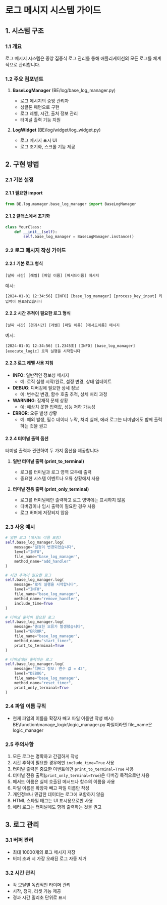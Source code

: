 # 로그 메시지 시스템 가이드

## 1. 시스템 구조

### 1.1 개요
로그 메시지 시스템은 중앙 집중식 로그 관리를 통해 애플리케이션의 모든 로그를 체계적으로 관리합니다.

### 1.2 주요 컴포넌트
1. **BaseLogManager** (BE/log/base_log_manager.py)
   - 로그 메시지의 중앙 관리자
   - 싱글톤 패턴으로 구현
   - 로그 레벨, 시간, 출처 정보 관리
   - 터미널 출력 기능 지원

2. **LogWidget** (BE/log/widget/log_widget.py)
   - 로그 메시지 표시 UI
   - 로그 초기화, 스크롤 기능 제공

## 2. 구현 방법

### 2.1 기본 설정

#### 2.1.1 필요한 import
```python
from BE.log.manager.base_log_manager import BaseLogManager
```

#### 2.1.2 클래스에서 초기화
```python
class YourClass:
    def __init__(self):
        self.base_log_manager = BaseLogManager.instance()
```

### 2.2 로그 메시지 작성 가이드

#### 2.2.1 기본 로그 형식
```
[날짜 시간] [레벨] [파일 이름] [메서드이름] 메시지
```
예시:
```
[2024-01-01 12:34:56] [INFO] [base_log_manager] [process_key_input] 키 입력이 완료되었습니다
```

#### 2.2.2 시간 추적이 필요한 로그 형식
```
[날짜 시간] [경과시간] [레벨] [파일 이름] [메서드이름] 메시지
```
예시:
```
[2024-01-01 12:34:56] [1.2345초] [INFO] [base_log_manager] [execute_logic] 로직 실행을 시작합니다
```

#### 2.2.3 로그 레벨 사용 지침
- **INFO**: 일반적인 정보성 메시지
  - 예: 로직 실행 시작/완료, 설정 변경, 상태 업데이트
- **DEBUG**: 디버깅에 필요한 상세 정보
  - 예: 변수값 변경, 함수 호출 추적, 상세 처리 과정
- **WARNING**: 잠재적 문제 상황
  - 예: 예상치 못한 입력값, 성능 저하 가능성
- **ERROR**: 오류 발생 상황
  - 예: 예외 발생, 필수 데이터 누락, 처리 실패, 에러 로그는 터미널에도 함께 출력하는 것을 권고

#### 2.2.4 터미널 출력 옵션
터미널 출력과 관련하여 두 가지 옵션을 제공합니다:

1. **일반 터미널 출력 (print_to_terminal)**
   - 로그를 터미널과 로그 영역 모두에 출력
   - 중요한 시스템 이벤트나 오류 상황에서 사용

2. **터미널 전용 출력 (print_only_terminal)**
   - 로그를 터미널에만 출력하고 로그 영역에는 표시하지 않음
   - 디버깅이나 임시 출력이 필요한 경우 사용
   - 로그 버퍼에 저장되지 않음

### 2.3 사용 예시
```python
# 일반 로그 (메서드 이름 포함)
self.base_log_manager.log(
    message="설정이 변경되었습니다",
    level="INFO",
    file_name="base_log_manager",
    method_name="add_handler"
)

# 시간 추적이 필요한 로그
self.base_log_manager.log(
    message="로직 실행을 시작합니다",
    level="INFO",
    file_name="base_log_manager",
    method_name="remove_handler",
    include_time=True
)

# 터미널 출력이 필요한 로그
self.base_log_manager.log(
    message="중요한 오류가 발생했습니다",
    level="ERROR",
    file_name="base_log_manager",
    method_name="start_timer",
    print_to_terminal=True
)

# 터미널에만 출력하는 로그
self.base_log_manager.log(
    message="디버그 정보: 변수 값 = 42",
    level="DEBUG",
    file_name="base_log_manager",
    method_name="reset_timer",
    print_only_terminal=True
)
```

### 2.4 파일 이름 규칙
- 현재 파일의 이름을 확장자 빼고 파일 이름만 작성
   예시) BE\function\manage_logic\logic_manager.py 파일이라면 file_name은 logic_manager

### 2.5 주의사항
1. 모든 로그는 명확하고 간결하게 작성
2. 시간 추적이 필요한 경우에만 `include_time=True` 사용
3. 터미널 출력은 중요한 이벤트에만 `print_to_terminal=True` 사용
4. 터미널 전용 출력(`print_only_terminal=True`)은 디버깅 목적으로만 사용
5. 메서드 이름은 실제 호출된 메서드나 함수의 이름을 사용
6. 파일 이름은 확장자 빼고 파일 이름만 작성
7. 개인정보나 민감한 데이터는 로그에 포함하지 않음
8. HTML 스타일 태그는 UI 표시용으로만 사용
8. 에러 로그는 터미널에도 함께 출력하는 것을 권고

## 3. 로그 관리

### 3.1 버퍼 관리
- 최대 10000개의 로그 메시지 저장
- 버퍼 초과 시 가장 오래된 로그 자동 제거

### 3.2 시간 관리
- 각 모달별 독립적인 타이머 관리
- 시작, 정지, 리셋 기능 제공
- 경과 시간 밀리초 단위로 표시
